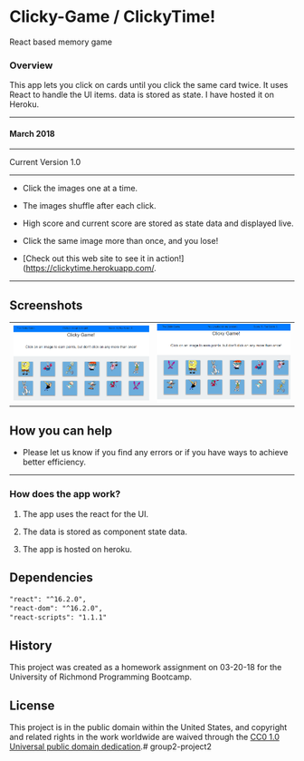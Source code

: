 # Clicky-Game / ClickyTime!
React based memory game

### Overview

This app lets you click on cards until you click the same card twice.  It uses React to handle the UI items.  data is stored as state.  I have hosted it on Heroku.


-----------------------------------------
#### March 2018 


-----------------------------------------

Current Version 1.0

---

* Click the images one at a time.

* The images shuffle after each click.

* High score and current score are stored as state data and displayed live.

* Click the same image more than once, and you lose!

* [Check out this web site to see it in action!](https://clickytime.herokuapp.com/.

---

## Screenshots

<table>
    <tr>
        <td>
            <img alt="Splash" src="public/images/screenshot1.png">
        </td>
        <td>
            <img alt="Splash" src="public/images/screenshot2.png">
        </td>
    </tr>
</table>

## How you can help

* Please let us know if you find any errors or if you have ways to achieve better efficiency.

-----------------------------------------


### How does the app work?

1. The app uses the react for the UI.

2. The data is stored as component state data.

3. The app is hosted on heroku.



## Dependencies
    
    "react": "^16.2.0",
    "react-dom": "^16.2.0",
    "react-scripts": "1.1.1"


## History

This project was created as a homework assignment on 03-20-18 for the University of Richmond Programming Bootcamp.

## License

This project is in the public domain within the United States, and
copyright and related rights in the work worldwide are waived through
the [CC0 1.0 Universal public domain dedication](https://creativecommons.org/publicdomain/zero/1.0/).# group2-project2